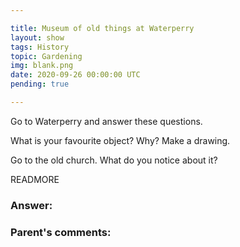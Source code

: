 ```yaml
---

title: Museum of old things at Waterperry
layout: show
tags: History
topic: Gardening
img: blank.png
date: 2020-09-26 00:00:00 UTC
pending: true

---
```


Go to Waterperry and answer these questions.

What is your favourite object? Why? Make a drawing.

Go to the old church. What do you notice about it?


READMORE

### Answer:

### Parent's comments:
